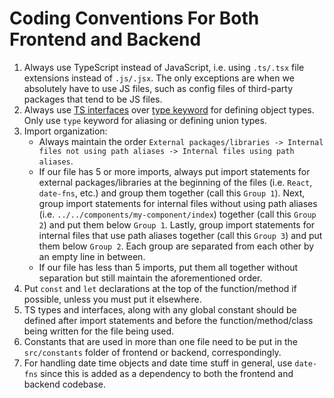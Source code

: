 # Coding Conventions For Both Frontend and Backend

1. Always use TypeScript instead of JavaScript, i.e. using `.ts/.tsx` file extensions instead of `.js/.jsx`. The only exceptions are when we absolutely have to use JS files, such as config files of third-party packages that tend to be JS files.
2. Always use [TS interfaces](https://www.typescriptlang.org/docs/handbook/interfaces.html) over [type keyword](https://www.typescriptlang.org/docs/handbook/2/everyday-types.html#type-aliases) for defining object types. Only use `type` keyword for aliasing or defining union types.
3. Import organization:
    - Always maintain the order `External packages/libraries -> Internal files not using path aliases -> Internal files using path aliases`.
    - If our file has 5 or more imports, always put import statements for external packages/libraries at the beginning of the files (i.e. `React`, `date-fns`, etc.) and group them together (call this `Group 1`). Next, group import statements for internal files without using path aliases (i.e. `../../components/my-component/index`) together (call this `Group 2`) and put them below `Group 1`. Lastly, group import statements for internal files that use path aliases together (call this `Group 3`) and put them below `Group 2`. Each group are separated from each other by an empty line in between.
    - If our file has less than 5 imports, put them all together without separation but still maintain the aforementioned order.
4. Put `const` and `let` declarations at the top of the function/method if possible, unless you must put it elsewhere.
5. TS types and interfaces, along with any global constant should be defined after import statements and before the function/method/class being written for the file being used.
6. Constants that are used in more than one file need to be put in the `src/constants` folder of frontend or backend, correspondingly.
7. For handling date time objects and date time stuff in general, use `date-fns` since this is added as a dependency to both the frontend and backend codebase.